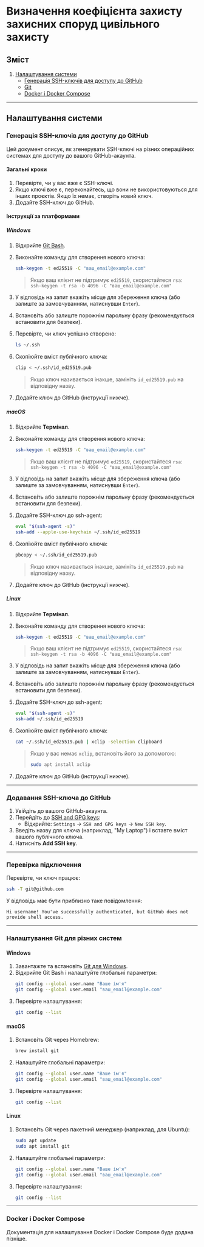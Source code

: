 # Визначення коефіцієнта захисту захисних споруд цивільного захисту

## Зміст
1. [Налаштування системи](#налаштування-системи)
   - [Генерація SSH-ключів для доступу до GitHub](#генерація-ssh-ключів-для-доступу-до-github)
   - [Git](#налаштування-git-для-різних-систем)
   - [Docker і Docker Compose](#docker-і-docker-compose)

---

## Налаштування системи

### Генерація SSH-ключів для доступу до GitHub

Цей документ описує, як згенерувати SSH-ключі на різних операційних системах для доступу до вашого GitHub-акаунта.

#### Загальні кроки
1. Перевірте, чи у вас вже є SSH-ключі.
2. Якщо ключі вже є, переконайтесь, що вони не використовуються для інших проєктів. Якщо їх немає, створіть новий ключ.
3. Додайте SSH-ключ до GitHub.

#### Інструкції за платформами

##### Windows

1. Відкрийте [Git Bash](https://git-scm.com/downloads).
2. Виконайте команду для створення нового ключа:
   ```bash
   ssh-keygen -t ed25519 -C "ваш_email@example.com"
   ```
   > Якщо ваш клієнт не підтримує `ed25519`, скористайтеся `rsa`:  
   > `ssh-keygen -t rsa -b 4096 -C "ваш_email@example.com"`

3. У відповідь на запит вкажіть місце для збереження ключа (або залиште за замовчуванням, натиснувши `Enter`).
4. Встановіть або залиште порожнім парольну фразу (рекомендується встановити для безпеки).
5. Перевірте, чи ключ успішно створено:
   ```bash
   ls ~/.ssh
   ```
6. Скопіюйте вміст публічного ключа:
   ```bash
   clip < ~/.ssh/id_ed25519.pub
   ```
   > Якщо ключ називається інакше, замініть `id_ed25519.pub` на відповідну назву.
7. Додайте ключ до GitHub (інструкції нижче).

##### macOS

1. Відкрийте **Термінал**.
2. Виконайте команду для створення нового ключа:
   ```bash
   ssh-keygen -t ed25519 -C "ваш_email@example.com"
   ```
   > Якщо ваш клієнт не підтримує `ed25519`, скористайтеся `rsa`:  
   > `ssh-keygen -t rsa -b 4096 -C "ваш_email@example.com"`

3. У відповідь на запит вкажіть місце для збереження ключа (або залиште за замовчуванням, натиснувши `Enter`).
4. Встановіть або залиште порожнім парольну фразу (рекомендується встановити для безпеки).
5. Додайте SSH-ключ до ssh-agent:
   ```bash
   eval "$(ssh-agent -s)"
   ssh-add --apple-use-keychain ~/.ssh/id_ed25519
   ```
6. Скопіюйте вміст публічного ключа:
   ```bash
   pbcopy < ~/.ssh/id_ed25519.pub
   ```
   > Якщо ключ називається інакше, замініть `id_ed25519.pub` на відповідну назву.
7. Додайте ключ до GitHub (інструкції нижче).

##### Linux

1. Відкрийте **Термінал**.
2. Виконайте команду для створення нового ключа:
   ```bash
   ssh-keygen -t ed25519 -C "ваш_email@example.com"
   ```
   > Якщо ваш клієнт не підтримує `ed25519`, скористайтеся `rsa`:  
   > `ssh-keygen -t rsa -b 4096 -C "ваш_email@example.com"`

3. У відповідь на запит вкажіть місце для збереження ключа (або залиште за замовчуванням, натиснувши `Enter`).
4. Встановіть або залиште порожнім парольну фразу (рекомендується встановити для безпеки).
5. Додайте SSH-ключ до ssh-agent:
   ```bash
   eval "$(ssh-agent -s)"
   ssh-add ~/.ssh/id_ed25519
   ```
6. Скопіюйте вміст публічного ключа:
   ```bash
   cat ~/.ssh/id_ed25519.pub | xclip -selection clipboard
   ```
   > Якщо у вас немає `xclip`, встановіть його за допомогою:
   > ```bash
   > sudo apt install xclip
   > ```
7. Додайте ключ до GitHub (інструкції нижче).

---

### Додавання SSH-ключа до GitHub
1. Увійдіть до вашого GitHub-акаунта.
2. Перейдіть до [SSH and GPG keys](https://github.com/settings/keys):
   - Відкрийте: `Settings` → `SSH and GPG keys` → `New SSH key`.
3. Введіть назву для ключа (наприклад, "My Laptop") і вставте вміст вашого публічного ключа.
4. Натисніть **Add SSH key**.

---

### Перевірка підключення
Перевірте, чи ключ працює:
```bash
ssh -T git@github.com
```
У відповідь має бути приблизно таке повідомлення:
```
Hi username! You've successfully authenticated, but GitHub does not provide shell access.
```

---

### Налаштування Git для різних систем

#### Windows
1. Завантажте та встановіть [Git для Windows](https://git-scm.com/download/win).
2. Відкрийте Git Bash і налаштуйте глобальні параметри:
   ```bash
   git config --global user.name "Ваше ім'я"
   git config --global user.email "ваш_email@example.com"
   ```
3. Перевірте налаштування:
   ```bash
   git config --list
   ```

#### macOS
1. Встановіть Git через Homebrew:
   ```bash
   brew install git
   ```
2. Налаштуйте глобальні параметри:
   ```bash
   git config --global user.name "Ваше ім'я"
   git config --global user.email "ваш_email@example.com"
   ```
3. Перевірте налаштування:
   ```bash
   git config --list
   ```

#### Linux
1. Встановіть Git через пакетний менеджер (наприклад, для Ubuntu):
   ```bash
   sudo apt update
   sudo apt install git
   ```
2. Налаштуйте глобальні параметри:
   ```bash
   git config --global user.name "Ваше ім'я"
   git config --global user.email "ваш_email@example.com"
   ```
3. Перевірте налаштування:
   ```bash
   git config --list
   ```

---

### Docker і Docker Compose

Документація для налаштування Docker і Docker Compose буде додана пізніше.
